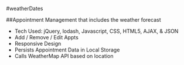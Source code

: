 #weatherDates

##Appointment Management that includes the weather forecast

- Tech Used: jQuery, lodash, Javascript, CSS, HTML5, AJAX, & JSON
- Add / Remove / Edit Appts
- Responsive Design
- Persists Appointment Data in Local Storage
- Calls WeatherMap API based on location

